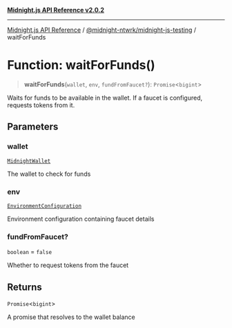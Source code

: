 [**Midnight.js API Reference v2.0.2**](../../../README.md)

***

[Midnight.js API Reference](../../../packages.md) / [@midnight-ntwrk/midnight-js-testing](../README.md) / waitForFunds

# Function: waitForFunds()

> **waitForFunds**(`wallet`, `env`, `fundFromFaucet?`): `Promise`\<`bigint`\>

Waits for funds to be available in the wallet.
If a faucet is configured, requests tokens from it.

## Parameters

### wallet

[`MidnightWallet`](../type-aliases/MidnightWallet.md)

The wallet to check for funds

### env

[`EnvironmentConfiguration`](../interfaces/EnvironmentConfiguration.md)

Environment configuration containing faucet details

### fundFromFaucet?

`boolean` = `false`

Whether to request tokens from the faucet

## Returns

`Promise`\<`bigint`\>

A promise that resolves to the wallet balance
